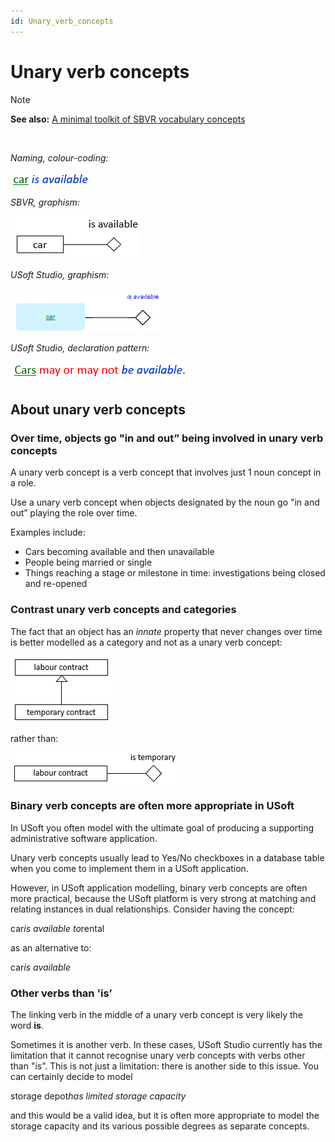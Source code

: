 ```yaml
---
id: Unary_verb_concepts
---
```


# Unary verb concepts

> [!NOTE]
> **See also:** [A minimal toolkit of SBVR vocabulary concepts](/docs/Business%20rules/Vocabulary%20concepts/A%20minimal%20toolkit%20of%20SBVR%20vocabulary%20concepts.md)

 

*Naming, colour-coding:*

![](./assets/37ad7661-19f7-4391-b1b1-dadca3e14957.png)

*SBVR, graphism:*

![](./assets/d0f5d0f7-6a44-442f-a7b6-6ac378d1ad42.png)

*USoft Studio, graphism:*

![](./assets/1c280f8e-206e-4ba5-a5c1-3bd95c0413f1.png)

*USoft Studio, declaration pattern:*

![](./assets/b45b8030-712f-47f1-b679-a72aa00d3cd5.png)

## About unary verb concepts

### Over time, objects go "in and out” being involved in unary verb concepts

A unary verb concept is a verb concept that involves just 1 noun concept in a role.

Use a unary verb concept when objects designated by the noun go "in and out” playing the role over time.

Examples include:

- Cars becoming available and then unavailable
- People being married or single
- Things reaching a stage or milestone in time: investigations being closed and re-opened

### Contrast unary verb concepts and categories

The fact that an object has an *innate* property that never changes over time is better modelled as a category and not as a unary verb concept:

![](./assets/6f2248f8-4306-4984-b54e-568bdc8c3345.png)

rather than:

![](./assets/a9446c25-3e1e-4b07-8932-4fe6412a91cd.png)

### Binary verb concepts are often more appropriate in USoft

In USoft you often model with the ultimate goal of producing a supporting administrative software application.

Unary verb concepts usually lead to Yes/No checkboxes in a database table when you come to implement them in a USoft application.

However, in USoft application modelling, binary verb concepts are often more practical, because the USoft platform is very strong at matching and relating instances in dual relationships. Consider having the concept:

car*is available to*rental

as an alternative to:

car*is available*

### Other verbs than 'is’

The linking verb in the middle of a unary verb concept is very likely the word **is**.

Sometimes it is another verb. In these cases, USoft Studio currently has the limitation that it cannot recognise unary verb concepts with verbs other than "is”. This is not just a limitation: there is another side to this issue. You can certainly decide to model

storage depot*has limited storage capacity*

and this would be a valid idea, but it is often more appropriate to model the storage capacity and its various possible degrees as separate concepts.